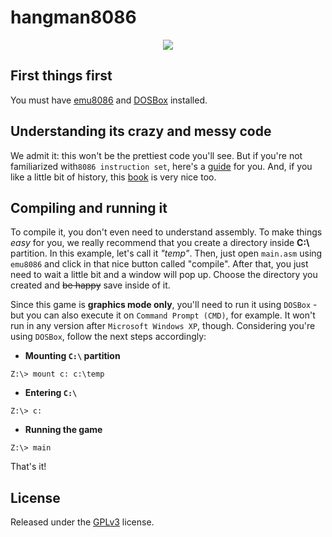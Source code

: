# hangman8086

<p align="center">
  <img src="screenshots/hello.png">
</p>

## First things first
You must have [emu8086](http://www.emu8086.com/) and [DOSBox](https://www.dosbox.com/) installed.

## Understanding its crazy and messy code
We admit it: this won't be the prettiest code you'll see. But if you're not familiarized with`8086 instruction set`, here's a [guide](http://www.electronics.dit.ie/staff/tscarff/8086_instruction_set/8086_instruction_set.html) for you. And, if you like a little bit of history, this [book](https://github.com/gurugio/book_assembly_8086) is very nice too.

## Compiling and running it
To compile it, you don't even need to understand assembly. To make things *easy* for you, we really recommend that you create a directory inside **C:\\** partition. In this example, let's call it *"temp"*. Then, just open `main.asm`  using `emu8086` and click in that nice button called "compile". After that, you just need to wait a little bit and a window will pop up. Choose the directory you created and ~~be happy~~ save inside of it. 

Since this game is **graphics mode only**, you'll need to run it using `DOSBox` - but you can also execute it on `Command Prompt (CMD)`, for example. It won't run in any version after `Microsoft Windows XP`, though. Considering you're using `DOSBox`, follow the next steps accordingly:

- **Mounting `C:\` partition**
```shell
Z:\> mount c: c:\temp
```
- **Entering `C:\`**
```shell
Z:\> c:
```
- **Running the game**
```shell
Z:\> main
```

That's it!

## License
Released under the [GPLv3](LICENSE) license.
